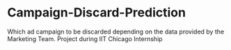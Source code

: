 # Campaign-Discard-Prediction
Which ad campaign to be discarded depending on the data provided by the Marketing Team. Project during IIT Chicago Internship
